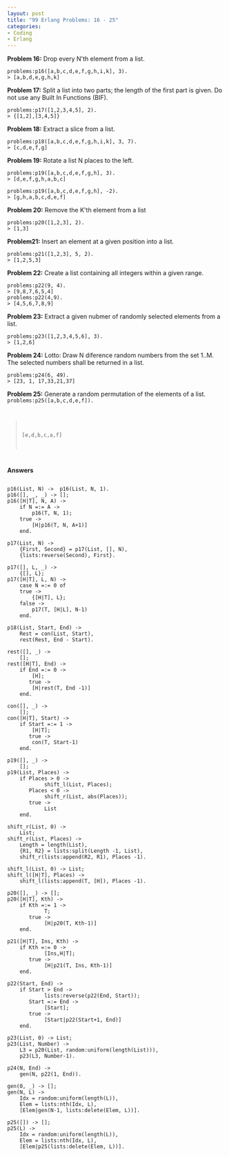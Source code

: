 ```yaml
---
layout: post
title: "99 Erlang Problems: 16 - 25"
categories:
- Coding
- Erlang
---
```


**Problem 16:** Drop every N'th element from a list.

    problems:p16([a,b,c,d,e,f,g,h,i,k], 3).
    > [a,b,d,e,g,h,k]


**Problem 17:** Split a list into two parts; the length of the first part is
given. Do not use any Built In Functions (BIF).

    problems:p17([1,2,3,4,5], 2).
    > {[1,2],[3,4,5]}

**Problem 18:** Extract a slice from a list.

    problems:p18([a,b,c,d,e,f,g,h,i,k], 3, 7).
    > [c,d,e,f,g]

**Problem 19:** Rotate a list N places to the left.

    problems:p19([a,b,c,d,e,f,g,h], 3).
    > [d,e,f,g,h,a,b,c]

    problems:p19([a,b,c,d,e,f,g,h], -2).
    > [g,h,a,b,c,d,e,f]

**Problem 20:** Remove the K'th element from a list

    problems:p20([1,2,3], 2).
    > [1,3]

**Problem21:** Insert an element at a given position into a list.

    problems:p21([1,2,3], 5, 2).
    > [1,2,5,3]

**Problem 22:** Create a list containing all integers within a given range.

    problems:p22(9, 4).
    > [9,8,7,6,5,4]
    problems:p22(4,9).
    > [4,5,6,7,8,9]

**Problem 23:** Extract a given nubmer of randomly selected elements from a list.

    problems:p23([1,2,3,4,5,6], 3).
    > [1,2,6]

**Problem 24:** Lotto: Draw N diference random numbers from the set 1..M. The
selected numbers shall be returned in a list.

    problems:p24(6, 49).
    > [23, 1, 17,33,21,37]

**Problem 25:** Generate a random permutation of the elements of a list.
<code>
problems:p25([a,b,c,d,e,f]).
 > [e,d,b,c,a,f]
</code>
</p>

<strong>Answers</strong>
<!--more-->
<pre>
<code>
p16(List, N) ->  p16(List, N, 1).
p16([], _, _) -> [];
p16([H|T], N, A) ->
    if N =:= A ->
        p16(T, N, 1);
    true ->
        [H|p16(T, N, A+1)]
    end.

p17(List, N) ->
    {First, Second} = p17(List, [], N),
    {lists:reverse(Second), First}.

p17([], L, _) ->
    {[], L};
p17([H|T], L, N) ->
    case N =:= 0 of
	true ->
	    {[H|T], L};
	false ->
	    p17(T, [H|L], N-1)
    end.

p18(List, Start, End) ->
    Rest = con(List, Start),
    rest(Rest, End - Start).

rest([], _) ->
    [];
rest([H|T], End) ->
    if End =:= 0 ->
	    [H];
       true ->
	    [H|rest(T, End -1)]
    end.

con([], _) ->
    [];
con([H|T], Start) ->
    if Start =:= 1 ->
	    [H|T];
       true ->
	    con(T, Start-1)
    end.

p19([], _) ->
    [];
p19(List, Places) ->
    if Places > 0 ->
            shift_l(List, Places);
       Places < 0 ->
            shift_r(List, abs(Places));
       true ->
            List
    end.

shift_r(List, 0) ->
    List;
shift_r(List, Places) ->
    Length = length(List),
    {R1, R2} = lists:split(Length -1, List),
    shift_r(lists:append(R2, R1), Places -1).

shift_l(List, 0) -> List;
shift_l([H|T], Places) ->
    shift_l(lists:append(T, [H]), Places -1).

p20([], _) -> [];
p20([H|T], Kth) ->
    if Kth =:= 1 ->
            T;
       true ->
            [H|p20(T, Kth-1)]
    end.

p21([H|T], Ins, Kth) ->
    if Kth =:= 0 ->
            [Ins,H|T];
       true ->
            [H|p21(T, Ins, Kth-1)]
    end.

p22(Start, End) ->
    if Start > End ->
            lists:reverse(p22(End, Start));
       Start =:= End ->
            [Start];
       true ->
            [Start|p22(Start+1, End)]
    end.

p23(List, 0) -> List;
p23(List, Number) ->
    L3 = p20(List, random:uniform(length(List))),
    p23(L3, Number-1).

p24(N, End) ->
    gen(N, p22(1, End)).

gen(0, _) -> [];
gen(N, L) ->
    Idx = random:uniform(length(L)),
    Elem = lists:nth(Idx, L),
    [Elem|gen(N-1, lists:delete(Elem, L))].

p25([]) -> [];
p25(L) ->
    Idx = random:uniform(length(L)),
    Elem = lists:nth(Idx, L),
    [Elem|p25(lists:delete(Elem, L))].
</code>
</pre>
